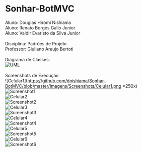 # Sonhar-BotMVC

Aluno: Douglas Hiromi Nishiama <br/>
Aluno: Renato Borges Gallo Junior <br/>
Aluno: Valdir Evaristo da Silva Junior <br/>
<br/>
Disciplina: Padrões de Projeto<br/>
Professor: Giuliano Araujo Bertoti</br>
</br>
Diagrama de Classes:</br>
![UML](https://github.com/dnishiama/Sonhar-BotMVC/blob/master/Imagens/UML/Main.jpg)
</br>
</br>
Screenshots de Execução</br>
![Celular1](https://github.com/dnishiama/Sonhar-BotMVC/blob/master/Imagens/Screenshots/Celular1.png =250x)</br>
![Screenshot1](https://github.com/dnishiama/Sonhar-BotMVC/blob/master/Imagens/Screenshots/Eclipse1.JPG)</br>
![Celular2](https://github.com/dnishiama/Sonhar-BotMVC/blob/master/Imagens/Screenshots/Celular2.png)</br>
![Screenshot2](https://github.com/dnishiama/Sonhar-BotMVC/blob/master/Imagens/Screenshots/Eclipse2.JPG)</br>
![Celular3](https://github.com/dnishiama/Sonhar-BotMVC/blob/master/Imagens/Screenshots/Celular3.png)</br>
![Screenshot3](https://github.com/dnishiama/Sonhar-BotMVC/blob/master/Imagens/Screenshots/Eclipse3.JPG)</br>
![Celular4](https://github.com/dnishiama/Sonhar-BotMVC/blob/master/Imagens/Screenshots/Celular4.png)</br>
![Screenshot4](https://github.com/dnishiama/Sonhar-BotMVC/blob/master/Imagens/Screenshots/Eclipse4.JPG)</br>
![Celular5](https://github.com/dnishiama/Sonhar-BotMVC/blob/master/Imagens/Screenshots/Celular5.png)</br>
![Screenshot5](https://github.com/dnishiama/Sonhar-BotMVC/blob/master/Imagens/Screenshots/Eclipse5.JPG)</br>
![Celular6](https://github.com/dnishiama/Sonhar-BotMVC/blob/master/Imagens/Screenshots/Celular6.png)</br>
![Screenshot6](https://github.com/dnishiama/Sonhar-BotMVC/blob/master/Imagens/Screenshots/Eclipse6.JPG)</br>
